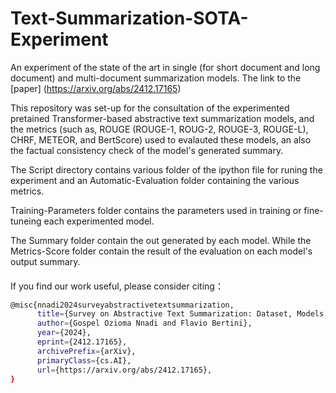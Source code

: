 <!--- README file for Text-Summarization-SOTA-Experiment --->
# Text-Summarization-SOTA-Experiment
An experiment of the state of the art in single (for short document and long document) and multi-document summarization models. The link to the [paper] (https://arxiv.org/abs/2412.17165)

  This repository was set-up for the consultation of the experimented pretained Transformer-based abstractive text summarization models, and the metrics (such as, ROUGE (ROUGE-1, ROUG-2, ROUGE-3, ROUGE-L), CHRF, METEOR, and BertScore) used to evalauted these models, an also the factual consistency check of the model's generated summary.

The Script directory contains various folder of the ipython file for runing the experiment and an Automatic-Evaluation folder containing the various metrics. 

Training-Parameters folder contains the parameters used in training or fine-tuneing each experimented model.

The Summary folder contain the out generated by each model. While the Metrics-Score folder contain the result of the evaluation on each model's output summary. 

####
If you find our work useful, please consider citing：
```bash
@misc{nnadi2024surveyabstractivetextsummarization,
      title={Survey on Abstractive Text Summarization: Dataset, Models, and Metrics}, 
      author={Gospel Ozioma Nnadi and Flavio Bertini},
      year={2024},
      eprint={2412.17165},
      archivePrefix={arXiv},
      primaryClass={cs.AI},
      url={https://arxiv.org/abs/2412.17165}, 
}
```
